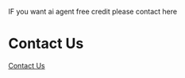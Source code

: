 IF you want ai agent free credit please contact here 

# Contact Us

[Contact Us](https://t.me/bitcoinbruteforcesoftware)
